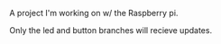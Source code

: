 A project I'm working on w/ the Raspberry pi.

Only the led and button branches will recieve updates.
